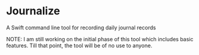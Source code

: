 # Journalize
A Swift command line tool for recording daily journal records

NOTE: I am still working on the initial phase of this tool which includes basic features. Till that point, the tool will be of no use to anyone.

